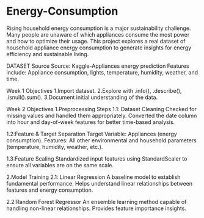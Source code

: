 # Energy-Consumption
Rising household energy consumption is a major sustainability challenge. Many people are unaware of which appliances consume the most power and how to optimize their usage. This project explores a real dataset of household appliance energy consumption to generate insights for energy efficiency and sustainable living.

DATASET Source
Source: Kaggle-Appliances energy prediction
Features include: Appliance consumption, lights, temperature, humidity, weather, and time.

Week 1 Objectives
1.Import dataset.
2.Explore with .info(), .describe(), .isnull().sum().
3.Document initial understanding of the data.

Week 2 Objectives
1.Preprocessing Steps 
1.1: Dataset Cleaning
Checked for missing values and handled them appropriately.
Converted the date column into hour and day-of-week features for better time-based analysis.

1.2:Feature & Target Separation
Target Variable: Appliances (energy consumption).
Features: All other environmental and household parameters (temperature, humidity, weather, etc.).

1.3:Feature Scaling
Standardized input features using StandardScaler to ensure all variables are on the same scale.

2.Model Training
2.1: Linear Regression
A baseline model to establish fundamental performance.
Helps understand linear relationships between features and energy consumption.

2.2:Random Forest Regressor
An ensemble learning method capable of handling non-linear relationships.
Provides feature importance insights.

